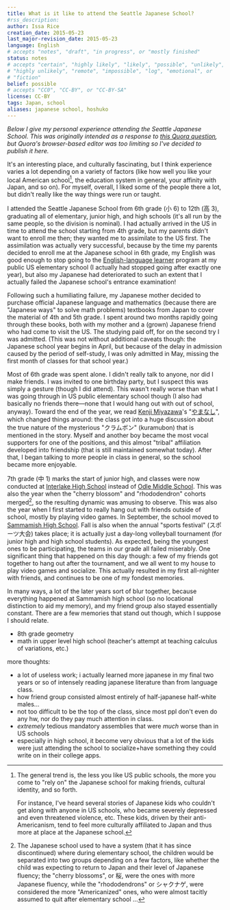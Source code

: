 ```yaml
---
title: What is it like to attend the Seattle Japanese School?
#rss_description: 
author: Issa Rice
creation_date: 2015-05-23
last_major-revision_date: 2015-05-23
language: English
# accepts "notes", "draft", "in progress", or "mostly finished"
status: notes
# accepts "certain", "highly likely", "likely", "possible", "unlikely",
# "highly unlikely", "remote", "impossible", "log", "emotional", or
# "fiction"
belief: possible
# accepts "CC0", "CC-BY", or "CC-BY-SA"
license: CC-BY
tags: Japan, school
aliases: japanese school, hoshuko
---
```


*Below I give my personal experience attending the Seattle Japanese
School. This was originally intended as a response to [this Quora
question][q_japan], but Quora's browser-based editor was too limiting so
I've decided to publish it here.*

[q_japan]: https://www.quora.com/What-is-it-like-to-attend-the-Seattle-Japanese-School

It's an interesting place, and culturally fascinating, but I think
experience varies a lot depending on a variety of factors (like how well
you like your local American school[^trend], the education system in general,
your affinity with Japan, and so on). For myself, overall, I liked some
of the people there a lot, but didn't really like the way things were
run or taught.

[^trend]: The general trend is, the less you like US public schools, the
more you come to "rely on" the Japanese school for making friends,
cultural identity, and so forth.

    For instance, I've heard several stories of Japanese kids who
    couldn't get along with anyone in US schools, who became severely
    depressed and even threatened violence, etc.  These kids,
    driven by their anti-Americanism, tend to feel more culturally
    affiliated to Japan and thus more at place at the Japanese school.

I attended the Seattle Japanese School from 6th grade (小 6) to 12th (高
3), graduating all of elementary, junior high, and high schools (it's
all run by the same people, so the division is nominal). I had actually
arrived in the US in time to attend the school starting from 4th grade,
but my parents didn't want to enroll me then; they wanted me to
assimilate to the US first. The assimilation was actually very
successful, because by the time my parents decided to enroll me at the
Japanese school in 6th grade, my English was good enough to stop going
to the [English-language learner](!w) program at my public US elementary
school (I actually had stopped going after exactly one year), but also
my Japanese had deteriorated to such an extent that I actually failed
the Japanese school's entrance examination!

Following such a humiliating failure, my Japanese mother decided to
purchase official Japanese language and mathematics (because there are
"Japanese ways" to solve math problems) textbooks from Japan to cover
the material of 4th and 5th grade. I spent around two months rapidly
going through these books, both with my mother and a (grown) Japanese
friend who had come to visit the US. The studying paid off, for on the
second try I was admitted. (This was not without additional caveats
though: the Japanese school year begins in April, but because of the
delay in admission caused by the period of self-study, I was only
admitted in May, missing the first month of classes for that school
year.)

Most of 6th grade was spent alone. I didn't really talk to anyone, nor
did I make friends. I was invited to one birthday party, but I suspect
this was simply a gesture (though I did attend). This wasn't really
worse than what I was going through in US public elementary school
though (I also had basically no friends there—none that I would hang out
with out of school, anyway). Toward the end of the year, we read [Kenji
Miyazawa](!w)'s "[やまなし](!wja)", which changed things around: the
class got into a huge discussion about the true nature of the mysterious
"クラムボン" (kuramubon) that is mentioned in the story. Myself and
another boy became the most vocal supporters for one of the positions,
and this almost "tribal" affiliation developed into friendship (that is
still maintained somewhat today). After that, I began talking to more
people in class in general, so the school became more enjoyable.

7th grade (中 1) marks the start of junior high, and classes were now
conducted at [Interlake High School](!w) instead of [Odle Middle
School](!w). This was also the year when the "cherry blossom" and
"rhododendron" cohorts merged[^sakura], so the resulting dynamic was
amusing to observe. This was also the year when I first started to
really hang out with friends outside of school, mostly by playing video
games. In September, the school moved to [Sammamish High School](!w).
Fall is also when the annual "sports festival" (スポーツ大会) takes
place; it is actually just a day-long volleyball tournament (for junior
high and high school students). As expected, being the youngest ones to
be participating, the teams in our grade all failed miserably. One
significant thing that happened on this day though: a few of my friends
got together to hang out after the tournament, and we all went to my
house to play video games and socialize. This actually resulted in my
first all-nighter with friends, and continues to be one of my fondest
memories.

[^sakura]: The Japanese school used to have a system (that it has since
discontinued) where during
elementary school, the children would be separated into two groups
depending on a few factors, like whether the child was expecting to
return to Japan and their level of Japanese fluency; the "cherry
blossoms", or 桜, were the ones with more Japanese fluency, while the
"rhododendrons" or シャクナゲ, were considered the more "Americanized"
ones, who were almost tacitly assumed to quit after elementary school …

In many ways, a lot of the later years sort of blur together, because
everything happened at Sammamish high school (so no locational
distinction to aid my memory), and my friend group also stayed
essentially constant.  There are a few memories that stand out though,
which I suppose I should relate.

- 8th grade geometry
- math in upper level high school (teacher's attempt at teaching
  calculus of variations, etc.)

more thoughts:

- a lot of useless work; i actually learned more japanese in my final
  two years or so of intensely reading japanese literature than from
  language class.
- how friend group consisted almost entirely of half-japanese half-white
  males...
- not too difficult to be the top of the class, since most ppl don't
  even do any hw, nor do they pay much attention in class.
- *extremely* tedious mandatory assemblies that were *much* worse than
  in US schools
- especially in high school, it become very obvious that a lot of the
  kids were just attending the school to socialize+have something they
  could write on in their college apps.

